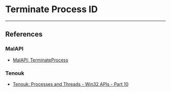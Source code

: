 # Terminate Process ID

---
## References

### MalAPI

- [MalAPI: TerminateProcess](https://malapi.io/winapi/TerminateProcess)

### Tenouk

- [Tenouk: Processes and Threads - Win32 APIs - Part 10](https://www.tenouk.com/ModuleU4.html)